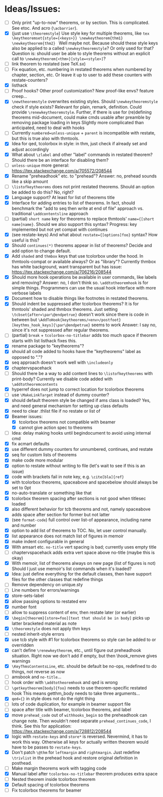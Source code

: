 # Ideas/Issues:
- [ ] Only print "up-to-now" theorems, or by section.
      This is complicated. See etoc. And acro (`\acbarrier`).
- [x] (just use `\theoremstyle`) Use style key for multiple theorems, like
      ```tex
      \keytheoremset{style={<keys>}}
      \newkeytheorem{thm1}
      \newkeytheorem{thm2}
      ```
      Well maybe not. Because should these style keys also be applied to a called
      `\newkeytheoremstyle`? Or only used for that? Question is: should user be able to style theorems
      without an explicit call to `\newkeytheorem{<thm>}[style=<style>]`?
- [ ] link theorem to restated (see TeX.sx)
- [ ] Fix equation, etc. numbering in restated theorems when numbered by
      chapter, section, etc. Or leave it up to user to add these counters
      with restate-counters?
- [x] listhack
- [ ] Proof hooks? Other proof customization? New proof-like envs? feature creep...
- [x] `\newtheoremstyle` overwrites existing styles. Should `\newkeytheoremstyle` check
      if style exists? Relevant for plain, remark, definition. Could provide
      `\renewkeytheoremstyle`. Further, if there is use for (re)defining theorems
      mid-document, could make cmds usable after preamble by removing package loading
      in keys
      Slightly more complicated than anticipated, need to deal with hooks
- [ ] Currently `numbered=unless-unique` + `parent` is incompatible with restate, but this is
      true also with thmtools.
- [x] Idea for qed, tcolorbox in style: in thm, just check if already set and adjust accordingly
- [x] What about `\zlabel` and other "label" commands in restated theorem? Should
      there be an interface for disabling them?
- [ ] `unless-unique` more general: https://tex.stackexchange.com/a/705572/208544
- [x] Rename "preheadhook" etc. to "prehead"? Answer: no, prehead sounds like a skip amount
- [ ] `\listofkeytheorems` does not print restated theorems. Should an option be added
      to do this? No, right?
- [x] Language support? At least for list of theorems title
- [x] Interface for adding entries to list of theorems. In fact, should
      benchmark the "add to seq then write at end of file" approach vs.
      traditional `\addcontentsline` approach
- [ ] (partial) `short name` key for theorems to replace thmtools'
      `name={[short name]name}`. Should we also support this syntax?
      Progress: key implemented but not yet compat with continues
- [x] (see restate-keys) And what about `restate={[options]foo}` syntax? How useful is this?
- [x] Should `continues(*)` theorems appear in list of theorems? Decide and add option to
      change default.
- [x] Add `shaded` and `thmbox` keys that use tcolorbox under the hood.
      In thmtools-compat or available always? Or as "library"?
      Currently thmbox has white background, want transparent but has issue:
      https://tex.stackexchange.com/a/706216/208544
- [x] Should more hook operations be available in user commands, like labels and removing?
    Answer: no, I don't think so. `\addtotheoremhook` is for simple things.
    Programmers can use the usual hook interface with more verbose labels
- [x] Document how to disable things like footnotes in restated theorems.
- [x] Should indent be suppressed after tcolorbox theorems? It is for thmtools' shaded and thmbox theorems.
      Just setting `\tcbset{after=\par\@endpetrue}` doesn't work since there is code in between but
      `\AddToHook{keytheorems/<env>/postfoot}[keythms_hook_keys]{\par\@endpetrue}` seems to work
      Answer: I say no, since it's not suppressed after regular theorems.
- [ ] (partial) `break` + `tcolorbox-no-titlebar` adds too much space if theorem starts with list
      listhack fixes this.
- [x] rename package to "keytheorems"?
- [x] should all code added to hooks have the "keytheorems" label as opposed to "."?
- [x] seq approach doesn't work well with `\includeonly`
- [x] chaptervspacehack
- [ ] Should there be a way to add content lines to `\listofkeytheorems` with print-body?
      Currently we disable code added with `\addtotheoremcontents`
- [x] hyperref does not jump to correct location for tcolorbox theorems
- [ ] use `\MakeLinkTarget` instead of dummy counter?
- [x] should default theorem style be changed if ams class is loaded? Yes,
      and need general mechanism for setting up class defaults
- [x] need to clear .thlist file if no restate or list of
- [x] Beamer issues:
    - [x] tcolorbox theorems not compatible with beamer
    - [x] cannot give action spec to theorems
- [ ] Idea: delay making hooks until begindocument to avoid using internal cmd
- [x] fix acmart defaults
- [x] use different dummy counters for unnumbered, continues, and restate
- [x] seq for custom lists of theorems
- [x] make code more modular
- [x] option to restate without writing to file (let's wait to see if this is an issue)
- [x] code with brackets fail in note key, e.g. `\cite[bla]{ref}`
- [x] with tcolorbox theorems, spaceabove and spacebelow should always be set to 0pt
- [x] no-auto-translate or something like that
- [x] tcolorbox theorem spacing after sections is not good when titlesec loaded
- [x] also different behavior for tcb theorems and not, namely spaceabove adds space
      after section for former but not latter
- [x] (see `format-code`) full control over list-of appearance, including name and number
- [x] option to add list of theorems to TOC. No, let user control manually.
- [x] list appearance does not match list of figures in memoir
- [x] make indent configurable in general
- [x] With amsart etc. `no-title` vert spacing is bad; currently uses empty title
- [ ] chaptervspacehack adds extra vert space above no-title (maybe this is okay)
- [x] With memoir, list of theorems always on new page (list of figures is not)
      Should I just use memoir's list commands when it's loaded?
- [x] Idea: just define everything for the default classes, then have support files
            for the other classes that redefine things
- [ ] Remove dependency on unique.sty
- [ ] Line numbers for errors/warnings
- [x] store-sets-label
- [x] allow passing options to restated env
- [x] number font
- [ ] allow to suppress content of env, then restate later (or earlier)
- [x] `\begin{theorem}[store=foo][text that should be in body]` picks up latter bracketed material as note
- [x] `\theoremstyle` does not apply thm keys
- [ ] nested inherit-style errors
- [x] use tcb style with #1 for tcolorbox theorems so style can be added to or overridden
- [x] can't define `\renewkeytheorem`, etc., until figure out preheadhook situation.
      Right now we don't add if empty, but then \hook_remove gives warnings
- [x] `\KeyThmsContentsLine`, etc. should be default be no-ops, redefined to do things, not reverse as now
- [ ] amsbook and `no-title`...
- [ ] hook order with `\addtotheoremhook` and qed is wrong
- [ ] `\getkeytheorem[body]{foo}` needs to use theorem-specific restated hook
      This means getthm_body needs to take three arguments...
- [x] `qed={}` in style does not do the right thing
- [ ] lots of code duplication, for example in beamer support file
- [ ] space after title with beamer, tcolorbox theorems, and label
- [x] move `prehead_code` out of `withhooks_begin` so the preheadhook can change note.
      Then wouldn't need separate `prehead_continues_code`, I think.
      See this for application: https://tex.stackexchange.com/a/728812/208544
- [x] logic with `restate-keys` and `store*` is reversed. Nevermind, it has to
      work this way. Otherwise all keys for actually written theorem would have
      to be passes to `restate-keys`.
- [x] Don't patch `\@thm` for `leftmargin` and `rightmargin`. Just redefine `\trivlist`
      in the prehead hook and restore original definition in posthead.
- [ ] Make margin theorems work with tagging code
- [x] Manual label after `tcolorbox-no-titlebar` theorem produces extra space
- [ ] Nested theorem inside tcolorbox theorem
- [x] Default spacing of tcolorbox theorems
- [ ] Fix tcolorbox theorems for beamer